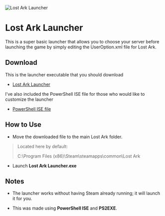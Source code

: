 ![Lost Ark Launcher](https://kosgames.com/wp-content/uploads/2022/02/capsule_616x353-2022-02-09T132835.974.jpg)
# Lost Ark Launcher
This is a super basic launcher that allows you to choose your server before launching the game by simply editing the UserOption.xml file for Lost Ark.

## Download ##
This is the launcher executable that you should download
- [Lost Ark Launcher](https://github.com/Iceniq/LostArkLauncher/releases/download/1.0/LostArkLauncher.exe)

I've also included the PowerShell ISE file for those who would like to customize the launcher
- [PowerShell ISE file](https://github.com/Iceniq/LostArkLauncher/releases/download/1.0/LaunchLA_GUI.ps1)
## How to Use
- Move the downloaded file to the main Lost Ark folder.

>Located here by default:
>
>C:\Program Files (x86)\Steam\steamapps\common\Lost Ark

- Launch **Lost Ark Launcher.exe**

## Notes
- The launcher works without having Steam already running; it will launch it for you.

- This was made using **PowerShell ISE** and **PS2EXE**.
